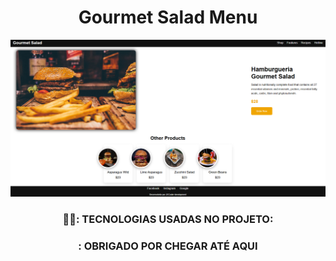 <div align="center">
  <h1 align="center">Gourmet Salad Menu</h1>

  <img src="https://github.com/luizjxcoder/hamburguerMenu/raw/main/assets/gourmet salad.png" alt="Imagem do projeto"/>

  ### 🧑‍💻: TECNOLOGIAS USADAS NO PROJETO:

### : OBRIGADO POR CHEGAR ATÉ AQUI
</div>


